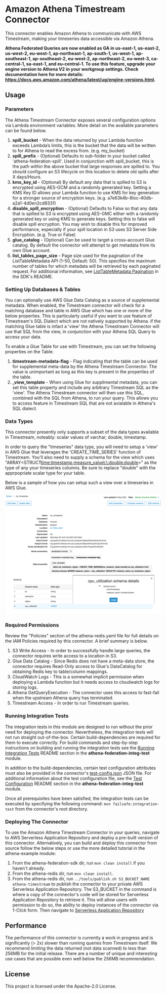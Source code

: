 # Amazon Athena Timestream Connector


This connector enables Amazon Athena to communicate with AWS Timestream, making your timeseries data accessible via Amazon Athena. 

**Athena Federated Queries are now enabled as GA in us-east-1, us-east-2, us-west-2, eu-west-1, ap-northeast-1, ap-south-1, us-west-1, ap-southeast-1, ap-southeast-2, eu-west-2, ap-northeast-2, eu-west-3, ca-central-1, sa-east-1, and eu-central-1. To use this feature, upgrade your engine version to Athena V2 in your workgroup settings. Check documentation here for more details: https://docs.aws.amazon.com/athena/latest/ug/engine-versions.html.**

## Usage

### Parameters

The Athena Timestream Connector exposes several configuration options via Lambda environment variables. More detail on the available parameters can be found below.

1. **spill_bucket** - When the data returned by your Lambda function exceeds Lambda’s limits, this is the bucket that the data will be written to for Athena to read the excess from. (e.g. my_bucket)
2. **spill_prefix** - (Optional) Defaults to sub-folder in your bucket called 'athena-federation-spill'. Used in conjunction with spill_bucket, this is the path within the above bucket that large responses are spilled to. You should configure an S3 lifecycle on this location to delete old spills after X days/Hours.
3. **kms_key_id** - (Optional) By default any data that is spilled to S3 is encrypted using AES-GCM and a randomly generated key. Setting a KMS Key ID allows your Lambda function to use KMS for key generation for a stronger source of encryption keys. (e.g. a7e63k4b-8loc-40db-a2a1-4d0en2cd8331)
4. **disable_spill_encryption** - (Optional) Defaults to False so that any data that is spilled to S3 is encrypted using AES-GMC either with a randomly generated key or using KMS to generate keys. Setting this to false will disable spill encryption. You may wish to disable this for improved performance, especially if your spill location in S3 uses S3 Server Side Encryption. (e.g. True or False)
5. **glue_catalog** - (Optional) Can be used to target a cross-account Glue catalog. By default the connector will attempt to get metadata from its own Glue account.
6. **list_tables_page_size** - Page size used for the pagination of the ListTableMetadata API (1-50, Default: 50).
   This specifies the maximum number of tables for which metadata will be retrieved by each paginated request.
   For additional information, see [ListTableMetadata Pagination](https://github.com/awslabs/aws-athena-query-federation/blob/master/athena-federation-sdk/README.md#ListTableMetadata-Pagination)
   in the SDK's README.

### Setting Up Databases & Tables

You can optionally use AWS Glue Data Catalog as a source of supplemental metadata. When enabled, the Timestream connector will check for a matching database and table in AWS Glue which has one or more of the below properties. This is particularly useful if you want to use feature of Timestream's SQL Dialect which are not natively supported by Athena. if the matching Glue table is infact a 'view' the Athena Timestream Connector will use that SQL from the view, in conjunction with your Athena SQL Query to access your data.  

To enable a Glue Table for use with Timestream, you can set the following properties on the Table. 

1. **timestream-metadata-flag** - Flag indicating that the table can be used for supplemental meta-data by the Athena Timestream Connector. The value is unimportant as long as this key is present in the properties of the table.
2. **_view_template** - When using Glue for supplimental metadata, you can set this table property and include any arbitrary Timestream SQL as the 'view'. The Athena Timestream connector will then use this SQL, combined with the SQL from Athena, to run your query. This allows you to access feature in Timestream SQL that are not avialable in Athena's SQL dialect.
  
### Data Types

This connector presently only supports a subset of the data types available in Timestream, noteably: scalar values of varchar, double, timestamp. 

In order to query the "timeseries" data type, you will need to setup a 'view' in AWS Glue that leverages the 'CREATE_TIME_SERIES' function of Timestream. You'll also need to supply a schema for the view which uses "ARRAY<STRUCT<time:timestamp,measure_value\:\:double:double>>" as the type of any your timeseries columns. Be sure to replace "double" with the apprpopriate scalar type for your table.

Below is a sample of how you can setup such a view over a timeseries in AWS Glue.

![Example](https://github.com/awslabs/aws-athena-query-federation/blob/master/athena-timestream/docs/img/timestream_glue_example.png?raw=true)



### Required Permissions

Review the "Policies" section of the athena-redis.yaml file for full details on the IAM Policies required by this connector. A brief summary is below.

1. S3 Write Access - In order to successfully handle large queries, the connector requires write access to a location in S3. 
2. Glue Data Catalog - Since Redis does not have a meta-data store, the connector requires Read-Only access to Glue's DataCatalog for obtaining Redis key to table/column mappings. 
3. CloudWatch Logs - This is a somewhat implicit permission when deploying a Lambda function but it needs access to cloudwatch logs for storing logs.
4. Athena GetQueryExecution - The connector uses this access to fast-fail when the upstream Athena query has terminated.
5. Timestream Access - In order to run Timestream queries.

### Running Integration Tests

The integration tests in this module are designed to run without the prior need for deploying the connector. Nevertheless,
the integration tests will not run straight out-of-the-box. Certain build-dependencies are required for them to execute correctly.
For build commands and step-by-step instructions on building and running the integration tests see the
[Running Integration Tests](https://github.com/awslabs/aws-athena-query-federation/blob/master/athena-federation-integ-test/README.md#running-integration-tests) README section in the **athena-federation-integ-test** module.

In addition to the build-dependencies, certain test configuration attributes must also be provided in the connector's [test-config.json](./etc/test-config.json) JSON file.
For additional information about the test configuration file, see the [Test Configuration](https://github.com/awslabs/aws-athena-query-federation/blob/master/athena-federation-integ-test/README.md#test-configuration) README section in the **athena-federation-integ-test** module.

Once all prerequisites have been satisfied, the integration tests can be executed by specifying the following command: `mvn failsafe:integration-test` from the connector's root directory.

### Deploying The Connector

To use the Amazon Athena Timestream Connector in your queries, navigate to AWS Serverless Application Repository and deploy a pre-built version of this connector. Alternatively, you can build and deploy this connector from source follow the below steps or use the more detailed tutorial in the athena-example module:

1. From the athena-federation-sdk dir, run `mvn clean install` if you haven't already.
2. From the athena-redis dir, run `mvn clean install`.
3. From the athena-redis dir, run  `../tools/publish.sh S3_BUCKET_NAME athena-timestream` to publish the connector to your private AWS Serverless Application Repository. The S3_BUCKET in the command is where a copy of the connector's code will be stored for Serverless Application Repository to retrieve it. This will allow users with permission to do so, the ability to deploy instances of the connector via 1-Click form. Then navigate to [Serverless Application Repository](https://aws.amazon.com/serverless/serverlessrepo)

## Performance

The performance of this connector is currently a work in progress and is significantly (> 2x) slower than running queries from Timestream itself. We recommend limiting the data returned (not data scanned) to less than 256MB for the initial release. There are a number of unique and interesting use cases that are possible even well below the 256MB recommendation. 

## License

This project is licensed under the Apache-2.0 License.
